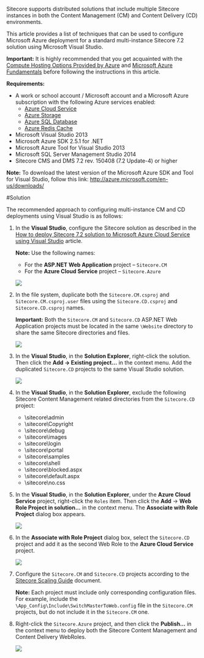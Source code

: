 Sitecore supports distributed solutions that include multiple Sitecore instances in both the Content Management (CM) and Content Delivery (CD) environments.

This article provides a list of techniques that can be used to configure Microsoft Azure deployment for a standard multi-instance Sitecore 7.2 solution using Microsoft Visual Studio.

**Important:** It is highly recommended that you get acquainted with the [Compute Hosting Options Provided by Azure](http://azure.microsoft.com/en-us/documentation/articles/fundamentals-application-models/) and [Microsoft Azure Fundamentals](http://www.microsoftvirtualacademy.com/colleges/Azure-fundamentals) before following the instructions in this article.

**Requirements:**
- A work or school account / Microsoft account and a Microsoft Azure subscription with the following Azure services enabled:
  - [Azure Cloud Service](https://msdn.microsoft.com/en-us/library/azure/jj155995.aspx)
  - [Azure Storage](https://msdn.microsoft.com/en-us/library/azure/gg433040.aspx)
  - [Azure SQL Database](https://msdn.microsoft.com/en-us/library/azure/ee336279.aspx)
  - [Azure Redis Cache](https://msdn.microsoft.com/en-us/library/azure/dn690523.aspx)
- Microsoft Visual Studio 2013
- Microsoft Azure SDK 2.5.1 for .NET
- Microsoft Azure Tool for Visual Studio 2013 
- Microsoft SQL Server Management Studio 2014
- Sitecore CMS and DMS 7.2 rev. 150408 (7.2 Update-4) or higher

**Note:** To download the latest version of the Microsoft Azure SDK and Tool for Visual Studio, follow this link: http://azure.microsoft.com/en-us/downloads/

#Solution

The recommended approach to configuring multi-instance CM and CD deployments using Visual Studio is as follows:

1. In the **Visual Studio**, configure the Sitecore solution as described in the [How to deploy Sitecore 7.2 solution to Microsoft Azure Cloud Service using Visual Studio](how-to-deploy-sitecore-72-solution-to-microsoft-azure-cloud-service-using-visual-studio.md) article.

   **Note:** Use the following names:
   - For the **ASP.NET Web Application** project – `Sitecore.CM`
   - For the **Azure Cloud Service** project – `Sitecore.Azure`
  
   ![](./media/how-to-configure-microsoft-azure-deployment-for-a-standard-multi-instance-sitecore-72-solution-using-visual-studio/VS-01.png)

2. In the file system, duplicate both the `Sitecore.CM.csproj` and `Sitecore.CM.csproj.user` files using the `Sitecore.CD.csproj` and `Sitecore.CD.csproj` names.

   **Important:** Both the `Sitecore.CM` and `Sitecore.CD` ASP.NET Web Application projects must be located in the same `\Website` directory to share the same Sitecore directories and files.

   ![](./media/how-to-configure-microsoft-azure-deployment-for-a-standard-multi-instance-sitecore-72-solution-using-visual-studio/VS-02.png)

3. In the **Visual Studio**, in the **Solution Explorer**, right-click the solution. Then click the **Add -> Existing project...** in the context menu. Add the duplicated `Sitecore.CD` projects to the same Visual Studio solution.

   ![](./media/how-to-configure-microsoft-azure-deployment-for-a-standard-multi-instance-sitecore-72-solution-using-visual-studio/VS-03.png)

4. In the **Visual Studio**, in the **Solution Explorer**, exclude the following Sitecore Content Management related directories from the `Sitecore.CD` project:
   
   - \sitecore\admin
   - \sitecore\Copyright
   - \sitecore\debug
   - \sitecore\images
   - \sitecore\login
   - \sitecore\portal
   - \sitecore\samples
   - \sitecore\shell
   - \sitecore\blocked.aspx
   - \sitecore\default.aspx
   - \sitecore\no.css

5. In the **Visual Studio**, in the **Solution Explorer**, under the **Azure Cloud Service** project, right-click the `Roles` item. Then click the **Add** -> **Web Role Project in solution...** in the context menu. The **Associate with Role Project** dialog box appears.

   ![](./media/how-to-configure-microsoft-azure-deployment-for-a-standard-multi-instance-sitecore-72-solution-using-visual-studio/VS-04.png)

6. In the **Associate with Role Project** dialog box, select the `Sitecore.CD` project and add it as the second Web Role to the **Azure Cloud Service** project.

   ![](./media/how-to-configure-microsoft-azure-deployment-for-a-standard-multi-instance-sitecore-72-solution-using-visual-studio/VS-05.png)

7. Configure the `Sitecore.CM` and `Sitecore.CD` projects according to the [Sitecore Scaling Guide](http://sdn.sitecore.net/Reference/Sitecore%207/Scaling%20Guide.aspx) document. 

   **Note:** Each project must include only corresponding configuration files. For example, include the `\App_Config\Include\SwitchMasterToWeb.config` file in the `Sitecore.CM` projects, but do not include it in the `Sitecore.CM` one.

8. Right-click the `Sitecore.Azure` project, and then click the **Publish...** in the context menu to deploy both the Sitecore Content Management and Content Delivery WebRoles.

   ![](./media/how-to-configure-microsoft-azure-deployment-for-a-standard-multi-instance-sitecore-72-solution-using-visual-studio/VS-06.png)